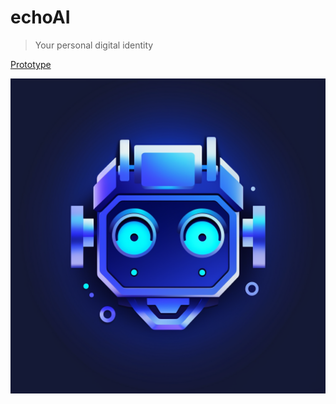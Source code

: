 # echoAI

> Your personal digital identity

[Prototype](https://www.figma.com/file/tPzxHFnnwtpsTT53ner4fJ/echo?type=design&node-id=0-1&mode=design&t=0emr5UXO9M4zJ6XC-0)

![Logo](docs/logo.png)